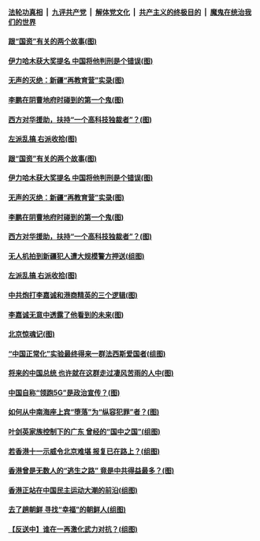 ####  [法轮功真相](../../../../basic/blob/master/README.md?t=09232126) &nbsp;|&nbsp; [九评共产党](../../../../9ping.md/blob/master/README.md?t=09232126) &nbsp;|&nbsp; [解体党文化](../../../../jtdwh.md/blob/master/README.md?t=09232126)  &nbsp;|&nbsp; [共产主义的终极目的](../../../../gczydzjmd.md/blob/master/README.md?t=09232126) &nbsp;|&nbsp; [魔鬼在统治我们的世界](../../../../mgztzwmdsj.md/blob/master/README.md?t=09232126) 

#### [跟“国资”有关的两个故事(图)](../pages/p4/908201.md?t=09232126) 

#### [伊力哈木获大奖提名 中国将他判刑是个错误(图)](../pages/p4/908195.md?t=09232126) 

#### [无声的灭绝：新疆“再教育营”实录(图)](../pages/p4/908199.md?t=09232126) 

#### [李鹏在阴曹地府时碰到的第一个鬼(图)](../pages/p4/908193.md?t=09232126) 

#### [西方对华援助，扶持“一个高科技独裁者”？(图)](../pages/p4/908187.md?t=09232126) 

#### [左派乱搞 右派收拾(图)](../pages/p4/908057.md?t=09232126) 

#### [跟“国资”有关的两个故事(图)](../pages/p4/908201.md?t=09232126) 

#### [伊力哈木获大奖提名 中国将他判刑是个错误(图)](../pages/p4/908195.md?t=09232126) 

#### [无声的灭绝：新疆“再教育营”实录(图)](../pages/p4/908199.md?t=09232126) 

#### [李鹏在阴曹地府时碰到的第一个鬼(图)](../pages/p4/908193.md?t=09232126) 

#### [西方对华援助，扶持“一个高科技独裁者”？(图)](../pages/p4/908187.md?t=09232126) 

#### [无人机拍到新疆犯人遭大规模警方押送(组图)](../pages/p4/908190.md?t=09232126) 

#### [左派乱搞 右派收拾(图)](../pages/p4/908057.md?t=09232126) 

#### [中共炮打李嘉诚和港商精英的三个逻辑(图)](../pages/p4/908052.md?t=09232126) 

#### [李嘉诚无意中透露了他看到的未来(图)](../pages/p4/908108.md?t=09232126) 

#### [北京惊魂记(图)](../pages/p4/908019.md?t=09232126) 

#### [“中国正常化”实验最终得来一群法西斯爱国者(组图)](../pages/p4/908063.md?t=09232126) 

#### [将来的中国总统 也许就在这群走过凄风苦雨的人中(图)](../pages/p4/908036.md?t=09232126) 

#### [中国自称“领跑5G”是政治宣传？(图)](../pages/p4/908031.md?t=09232126) 

#### [如何从中南海座上宾“堕落”为“纵容犯罪”者？(图)](../pages/p4/908024.md?t=09232126) 

#### [叶剑英家族控制下的广东 曾经的“国中之国”(组图)](../pages/p4/908021.md?t=09232126) 

#### [若香港十一示威令北京难堪 报复已在路上？(组图)](../pages/p4/908015.md?t=09232126) 

#### [香港曾是无数人的“逃生之路” 竟是中共得益最多？(图)](../pages/p4/908017.md?t=09232126) 

#### [香港正站在中国民主运动大潮的前沿(组图)](../pages/p4/907895.md?t=09232126) 

#### [去了趟朝鲜 寻找“幸福”的朝鲜人(组图)](../pages/p4/907939.md?t=09232126) 

#### [【反送中】谁在一再激化武力对抗？(组图)](../pages/p4/907935.md?t=09232126) 

